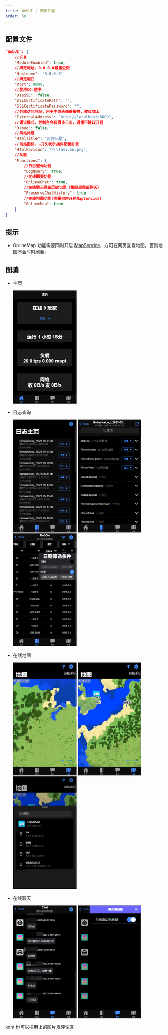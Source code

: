 ```yaml
---
title: WebUI | 网页扩展
order: 50
---
```


## 配置文件

```json
"WebUI": {
    //开关
    "ModuleEnabled": true,
    //绑定地址，0.0.0.0暴露公网
    "Hostname": "0.0.0.0",
    //绑定端口
    "Port": 8089,
    //使用SSL证书
    "UseSSL": false,
    "SSLCertificatePath": "",
    "SSLCertificatePassword": "",
    //外部访问地址，用于生成头像链接等，建议填上
    "ExternalAddress": "http://localhost:8089",
    //调试模式，控制台会有很多日志，通常不建议开启
    "Debug": false,
    //网站标题
    "HtmlTitle": "网页标题",
    //网站图标，~开头表示插件配置目录
    "HtmlFavicon": "~\\favicon.png",
    //功能
    "Functions": {
        //日志查询功能
        "LogQuery": true,
        //在线聊天功能
        "OnlineChat": true,
        //在线聊天保留历史记录（重启后保留聊天）
        "PreserveChatHistory": true,
        //在线地图功能(需要同时开启MapService）
        "OnlineMap": true
    }
}
```

## 提示

- OnlineMap 功能需要同时开启 [MapService](map.md)，方可在网页查看地图，否则地图不会时时刷新。

## 图骗

- 主页

  <img src="../../images/webui/home.png" style="zoom:50%"  />

- 日志查询

  <img src="../../images/webui/log.png" style="zoom:50%"  />
  <img src="../../images/webui/log_table.png" style="zoom:50%"  />
  <img src="../../images/webui/log_data.png" style="zoom:50%"  />

- 在线地图

  <img src="../../images/webui/map.png" style="zoom:50%"  />
  <img src="../../images/webui/map2.png" style="zoom:50%"  />
  <img src="../../images/webui/map3.png" style="zoom:50%"  />

- 在线聊天

  <img src="../../images/webui/chat.png" style="zoom:50%" />
  <img src="../../images/webui/chat_settings.png" style="zoom:50%" />

xdm 也可以把用上的图片发评论区
